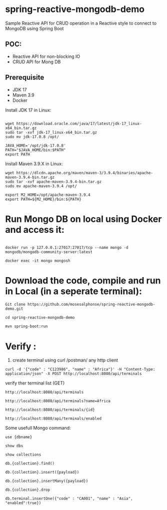 # spring-reactive-mongodb-demo

Sample Reactive API for CRUD operation in a Reactive style to connect to MongoDB using Spring Boot

## POC:
* Reactive API for non-blocking IO
* CRUD API for Mong DB

## Prerequisite

* JDK 17
* Maven 3.9
* Docker

Install JDK 17 in Linux:

```

wget https://download.oracle.com/java/17/latest/jdk-17_linux-x64_bin.tar.gz
sudo tar -xvf jdk-17_linux-x64_bin.tar.gz
sudo mv jdk-17.0.8 /opt/

JAVA_HOME='/opt/jdk-17.0.8'
PATH="$JAVA_HOME/bin:$PATH"
export PATH

```

Install Maven 3.9.X in Linux:

```
wget https://dlcdn.apache.org/maven/maven-3/3.9.4/binaries/apache-maven-3.9.4-bin.tar.gz
sudo tar -xvf apache-maven-3.9.4-bin.tar.gz
sudo mv apache-maven-3.9.4 /opt/

export M2_HOME=/opt/apache-maven-3.9.4
export PATH=${M2_HOME}/bin:${PATH}

```


# Run Mongo DB on local using Docker and access it:

```

docker run -p 127.0.0.1:27017:27017/tcp --name mongo -d mongodb/mongodb-community-server:latest

docker exec -it mongo mongosh

```
# Download the code, compile and run in Local (in a seperate terminal):

```
Git clone https://github.com/mosesalphonse/spring-reactive-mongodb-demo.git

cd spring-reactive-mongodb-demo

mvn spring-boot:run

```

# Verify :

1) create terminal using curl /postman/ any http client

```
curl -d '{"code" : "C123986", "name" : "Africa"}' -H "Content-Type: application/json" -X POST http://localhost:8080/api/terminals

```

verify ther terminal list (GET)

```
http://localhost:8080/api/terminals

http://localhost:8080/api/terminals?name=Africa

http://localhost:8080/api/terminals/{id}

http://localhost:8080/api/terminals/enabled

```

Some usefull Mongo command:

```
use {dbname}

show dbs

show collections

db.{collection}.find()

db.{collection}.insert({payload})

db.{collection}.insertMany({payload})

db.{collection}.drop

db.terminal.insertOne({"code" : "CA001", "name" : "Asia", "enabled":true})


```


